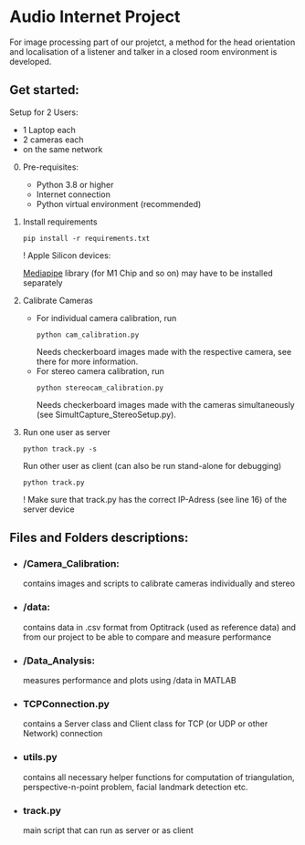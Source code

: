 # Audio Internet Project

For image processing part of our projetct, a method for the head orientation and localisation of a listener and talker in a closed room environment is developed. 

## Get started:

Setup for 2 Users:

  - 1 Laptop each
  - 2 cameras each
  - on the same network

0.  Pre-requisites:
    - Python 3.8 or higher
    - Internet connection
    - Python virtual environment (recommended)

1.  Install requirements
    ```
    pip install -r requirements.txt
    ```

    ! Apple Silicon devices: 
    
    [Mediapipe](https://google.github.io/mediapipe/) library (for M1 Chip and so on) may have to be installed separately

2.  Calibrate Cameras
    - For individual camera calibration, run
        ```
        python cam_calibration.py
        ```
      Needs checkerboard images made with the respective camera, see there for more information.
    - For stereo camera calibration, run
        ```
        python stereocam_calibration.py
        ```
      Needs checkerboard images made with the cameras simultaneously (see SimultCapture_StereoSetup.py).

3.  Run one user as server
    ```
    python track.py -s
    ```

    Run other user as client (can also be run stand-alone for debugging)
    ```
    python track.py
    ```
    ! Make sure that track.py has the correct IP-Adress (see line 16) of the server device

## Files and Folders descriptions:
  - ### /Camera_Calibration:

      contains images and scripts to calibrate cameras individually and stereo
  - ### /data:

      contains data in .csv format from Optitrack (used as reference data) and from our project to be able to compare and measure performance
  - ### /Data_Analysis:

      measures performance and plots using /data in MATLAB

  - ### TCPConnection.py

    contains a Server class and Client class for TCP (or UDP or other Network) connection
  
  - ### utils.py

    contains all necessary helper functions for computation of triangulation, perspective-n-point problem, facial landmark detection etc.

  - ### track.py

    main script that can run as server or as client




